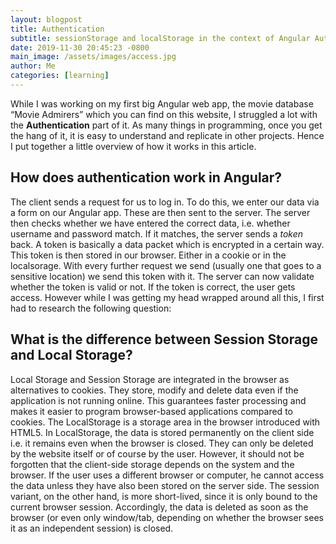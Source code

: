 ```yaml
---
layout: blogpost
title: Authentication 
subtitle: sessionStorage and localStorage in the context of Angular Authentication 
date: 2019-11-30 20:45:23 -0800
main_image: /assets/images/access.jpg
author: Me
categories: [learning]
---
```

While I was working on my first big Angular web app, the movie database “Movie Admirers” which you can find on this website, I struggled a lot with the **Authentication** part of it. As many things in programming, once you get the hang of it, it is easy to understand and replicate in other projects. Hence I put together a little overview of how it works in this article.

## How does authentication work in Angular?
The client sends a request for us to log in. To do this, we enter our data via a form on our Angular app. These are then sent to the server. The server then checks whether we have entered the correct data, i.e. whether username and password match. If it matches, the server sends a *token* back. A token is basically a data packet which is encrypted in a certain way. This token is then stored in our browser. Either in a cookie or in the localsorage. With every further request we send (usually one that goes to a sensitive location) we send this token with it. The server can now validate whether the token is valid or not. If the token is correct, the user gets access. However while I was getting my head wrapped around all this, I first had to research the following question:

## What is the difference between Session Storage and Local Storage?
Local Storage and Session Storage are integrated in the browser as alternatives to cookies. They store, modify and delete data even if the application is not running online.
This guarantees faster processing and makes it easier to program browser-based applications compared to cookies.
The LocalStorage is a storage area in the browser introduced with HTML5. In LocalStorage, the data is stored permanently on the client side i.e. it remains even when the browser is closed. They can only be deleted by the website itself or of course by the user. However, it should not be forgotten that the client-side storage depends on the system and the browser. If the user uses a different browser or computer, he cannot access the data unless they have also been stored on the server side. The session variant, on the other hand, is more short-lived, since it is only bound to the current browser session. Accordingly, the data is deleted as soon as the browser (or even only window/tab, depending on whether the browser sees it as an independent session) is closed.

